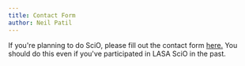 ```yaml
---
title: Contact Form
author: Neil Patil
---
```

If you're planning to do SciO, please fill out the contact form <a href="contact.html">here.</a> You should do this even if you've participated in LASA SciO in the past.
